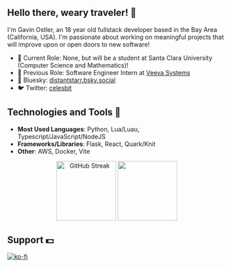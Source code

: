 ## Hello there, weary traveler! 👋

I'm Gavin Ostler, an 18 year old fullstack developer based in the Bay Area (California, USA). I'm passionate about working on meaningful projects that will improve upon or open doors to new software!

- 🔭 Current Role: None, but will be a student at Santa Clara University (Computer Science and Mathematics)!
- 💼 Previous Role: Software Engineer Intern at [Veeva Systems](https://veeva.com)
- 🦋 Bluesky: [distantstarr.bsky.social](https://bsky.app/profile/distantstarr.bsky.social)
- 🐦 Twitter: [celesbit](https://x.com/celesbit)

## Technologies and Tools 🔨
- **Most Used Languages**: Python, Lua/Luau, Typescript/JavaScript/NodeJS
- **Frameworks/Libraries**: Flask, React, Quark/Knit
- **Other**: AWS, Docker, Vite
 <p align="center">
        <img height="137px" src="https://github-readme-streak-stats.herokuapp.com?user=gavinostler&theme=github-dark-blue&hide_border=true&mode=weekly&hide_longest_streak=true" alt="GitHub Streak" />
  <img height="137px" src="https://github-readme-gavin-ostlers-projects.vercel.app/api?username=gavinostler&show_icons=true&theme=github_dark&hide_border=true" />
    </p>

## Support 💵
[![ko-fi](https://ko-fi.com/img/githubbutton_sm.svg)](https://ko-fi.com/J3J713QNYW)
